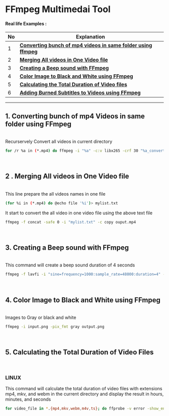 # FFmpeg Multimedai Tool

#### Real life Examples :
 No | Explanation                                                         |
|---|---------------------------------------------------------------------|
| 1 | [**Converting bunch of mp4 videos in same folder using ffmpeg**](https://github.com/prakash-sparrow/FFmpeg/blob/main/FFmpeg.md#1-converting-bunch-of-mp4-videos-in-same-folder-using-ffmpeg)
| 2 | [**Merging All videos in One Video file**](https://github.com/prakash-sparrow/FFmpeg/blob/main/FFmpeg.md#2--merging-all-videos-in-one-video-file)
| 3 | [**Creating a Beep sound with FFmpeg**](https://github.com/prakash-sparrow/FFmpeg/blob/main/FFmpeg.md#3-creating-a-beep-sound-with-ffmpeg)
| 4 | [**Color Image to Black and White using FFmpeg**](https://github.com/prakash-sparrow/FFmpeg/blob/main/FFmpeg.md#4-color-image-to-black-and-white-using-ffmpeg)
| 5 | [**Calculating the Total Duration of Video files**](https://github.com/prakash-sparrow/FFmpeg/blob/main/FFmpeg.md#5-calculating-the-total-duration-of-video-files)
| 6 | [**Adding Burned Subtitles to Videos using FFmpeg**]()

---

## 1. Converting bunch of mp4 Videos in same folder using FFmpeg

&nbsp;<br>
Recurservely Convert all videos in current directory
```bash
for /r %a in (*.mp4) do ffmpeg -i "%a" -c:v libx265 -crf 30 "%a_converted_x265.mp4"
```
&nbsp;<br>


## 2 . Merging All videos in One Video file

&nbsp;<br>
This line prepare the all videos names in one file
```bash
(for %i in (*.mp4) do @echo file '%i')> mylist.txt
```
It start to convert the all video in one video file using the above text file
```bash
ffmpeg -f concat -safe 0 -i "mylist.txt" -c copy ouput.mp4
```
&nbsp;<br>


## 3. Creating a Beep sound with FFmpeg

&nbsp;<br>
This command will create a beep sound duration of 4 seconds
```bash
ffmpeg -f lavfi -i "sine=frequency=1000:sample_rate=48000:duration=4" -af apad -t 4 beep-sound.wav
```
&nbsp;<br>

## 4. Color Image to Black and White using FFmpeg
&nbsp;<br>
Images to Gray or black and white
```bash
ffmpeg -i input.png -pix_fmt gray output.png
```
&nbsp;<br>

## 5. Calculating the Total Duration of Video Files
&nbsp;<br>

### LINUX
This command will calculate the total duration of video files with extensions mp4, mkv, and webm in the current directory and display the result in hours, minutes, and seconds
```bash
for video_file in *.{mp4,mkv,webm,m4v,ts}; do ffprobe -v error -show_entries format=duration -of default=noprint_wrappers=1:nokey=1 "$video_file"; done | cut -d "." -f1 | awk '{s+=$1} END {printf "%d hours %d minutes %d seconds\n", s/3600, (s%3600)/60, s%60}'
```
&nbsp;<br>


